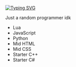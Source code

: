 
[![Typing SVG](https://readme-typing-svg.demolab.com?font=Fira+Code&duration=4000&pause=500&color=13F76C&center=true&width=435&lines=%3Edauser;%3Eok;%3Esomething+else;%3Edoing+stuff)](https://git.io/typing-svg)

Just a random programmer idk
- Lua
- JavaScript
- Python
- Mid HTML
- Mid CSS
- Starter C++
- Starter C#



<!--
**ISpeakLua/ISpeakLua** is a ✨ _special_ ✨ repository because its `README.md` (this file) appears on your GitHub profile.

Here are some ideas to get you started:

- 🔭 I’m currently working on ...
- 🌱 I’m currently learning ...
- 👯 I’m looking to collaborate on ...
- 🤔 I’m looking for help with ...
- 💬 Ask me about ...
- 📫 How to reach me: ...
- 😄 Pronouns: ...
- ⚡ Fun fact: ...
-->
